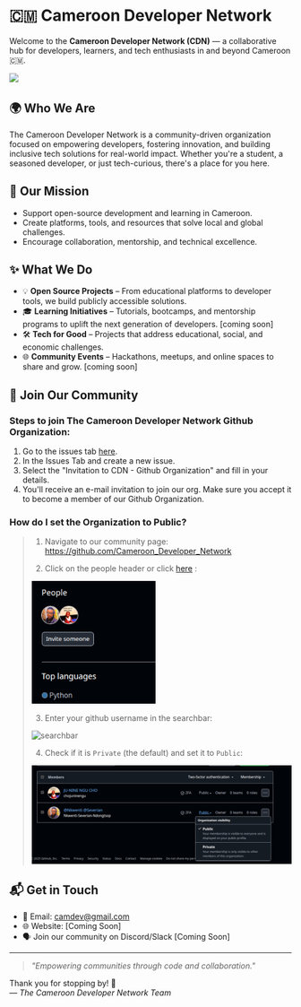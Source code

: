 
# 🇨🇲 **Cameroon Developer Network**

Welcome to the **Cameroon Developer Network (CDN)** — a collaborative hub for developers, learners, and tech enthusiasts in and beyond Cameroon 🇨🇲.

<p align="left">
<a href="mailto:camdev237@gmail.com" style="text-decoration:none">
  <img height="30" src = "https://img.shields.io/badge/gmail-c14438?&style=for-the-badge&logo=gmail&logoColor=white">
</a>
<br />

## 🌍 Who We Are

The Cameroon Developer Network is a community-driven organization focused on empowering developers, fostering innovation, and building inclusive tech solutions for real-world impact. Whether you're a student, a seasoned developer, or just tech-curious, there's a place for you here.

## 🎯 Our Mission

- Support open-source development and learning in Cameroon.
- Create platforms, tools, and resources that solve local and global challenges.
- Encourage collaboration, mentorship, and technical excellence.

## ✨ What We Do

- 💡 **Open Source Projects** – From educational platforms to developer tools, we build publicly accessible solutions.
- 🎓 **Learning Initiatives** – Tutorials, bootcamps, and mentorship programs to uplift the next generation of developers. [coming soon]
- 🛠️ **Tech for Good** – Projects that address educational, social, and economic challenges.
- 🌐 **Community Events** – Hackathons, meetups, and online spaces to share and grow. [coming soon]

## 🤝 Join Our Community

### Steps to join The Cameroon Developer Network Github Organization:

1. Go to the issues tab [here](https://github.com/Cameroon_Developer_Network/support/issues).
2. In the Issues Tab and create a new issue.
3. Select the "Invitation to CDN - Github Organization" and fill in your details.
4. You'll receive an e-mail invitation to join our org. Make sure you accept it to become a member of our Github Organization.

### How do I set the Organization to Public?

> 1. Navigate to our community page: https://github.com/Cameroon_Developer_Network
>   
> 2. Click on the people header or click [here](https://github.com/orgs/Cameroon-Developer-Network/people) : <br>
>   
> <img width="221" alt="people" src="https://raw.githubusercontent.com/Cameroon-Developer-Network/.github/refs/heads/master/images/people.png"> <br>
>   
> 3. Enter your github username in the searchbar: <br>
>   
> <img width="233" alt="searchbar" src="https://user-images.githubusercontent.com/65373279/133414391-f26a56a3-2b0a-47ba-a598-37fb30ead5eb.PNG"> <br>
>   
> 4. Check if it is `Private` (the default) and set it to `Public`: <br>
>   
> <img width="639" alt="makepublic" src="https://raw.githubusercontent.com/Cameroon-Developer-Network/.github/refs/heads/master/images/visibility.png"> <br>

## 📬 Get in Touch

- 📧 Email: camdev@gmail.com
- 🌐 Website: [Coming Soon]
- 🗣️ Join our community on Discord/Slack [Coming Soon]

---

> _"Empowering communities through code and collaboration."_

Thank you for stopping by! 💙  
— *The Cameroon Developer Network Team*
